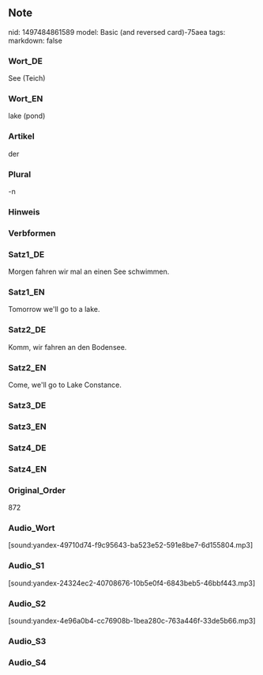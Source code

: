 ## Note
nid: 1497484861589
model: Basic (and reversed card)-75aea
tags: 
markdown: false

### Wort_DE
See (Teich)

### Wort_EN
lake (pond)

### Artikel
der

### Plural
-n

### Hinweis


### Verbformen


### Satz1_DE
Morgen fahren wir mal an einen See schwimmen.

### Satz1_EN
Tomorrow we'll go to a lake.

### Satz2_DE
Komm, wir fahren an den Bodensee.

### Satz2_EN
Come, we'll go to Lake Constance.

### Satz3_DE


### Satz3_EN


### Satz4_DE


### Satz4_EN


### Original_Order
872

### Audio_Wort
[sound:yandex-49710d74-f9c95643-ba523e52-591e8be7-6d155804.mp3]

### Audio_S1
[sound:yandex-24324ec2-40708676-10b5e0f4-6843beb5-46bbf443.mp3]

### Audio_S2
[sound:yandex-4e96a0b4-cc76908b-1bea280c-763a446f-33de5b66.mp3]

### Audio_S3


### Audio_S4

